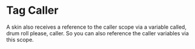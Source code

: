 # Tag Caller

A skin also receives a reference to the caller scope via a variable called, drum roll please, caller. So you can also reference the caller variables via this scope.
